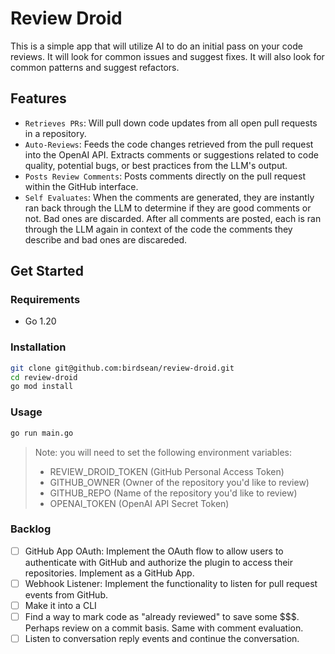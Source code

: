 # Review Droid

This is a simple app that will utilize AI to do an initial pass on your code reviews. It will look for common issues and suggest fixes. It will also look for common patterns and suggest refactors.

## Features

* `Retrieves PRs`: Will pull down code updates from all open pull requests in a repository.
* `Auto-Reviews`: Feeds the code changes retrieved from the pull request into the OpenAI API. Extracts comments or suggestions related to code quality, potential bugs, or best practices from the LLM's output. 
* `Posts Review Comments`: Posts comments directly on the pull request within the GitHub interface.
* `Self Evaluates`: When the comments are generated, they are instantly ran back through the LLM to determine if they are good comments or not. Bad ones are discarded. After all comments are posted, each is ran through the LLM again in context of the code the comments they describe and bad ones are discareded.

## Get Started

### Requirements
* Go 1.20

### Installation
```bash
git clone git@github.com:birdsean/review-droid.git
cd review-droid
go mod install
```

### Usage
```bash
go run main.go
```

> Note: you will need to set the following environment variables:
> * REVIEW_DROID_TOKEN (GitHub Personal Access Token)
> * GITHUB_OWNER (Owner of the repository you'd like to review)
> * GITHUB_REPO (Name of the repository you'd like to review)
> * OPENAI_TOKEN (OpenAI API Secret Token)

### Backlog
- [ ] GitHub App OAuth: Implement the OAuth flow to allow users to authenticate with GitHub and authorize the plugin to access their repositories. Implement as a GitHub App.
- [ ] Webhook Listener: Implement the functionality to listen for pull request events from GitHub.
- [ ] Make it into a CLI
- [ ] Find a way to mark code as "already reviewed" to save some $$$. Perhaps review on a commit basis. Same with comment evaluation.
- [ ] Listen to conversation reply events and continue the conversation.
